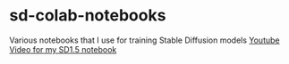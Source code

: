 # sd-colab-notebooks
Various notebooks that I use for training Stable Diffusion models
[Youtube Video for my SD1.5 notebook](https://www.youtube.com/watch?v=DiDYymQsOWc)

